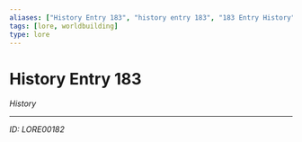 ```yaml
---
aliases: ["History Entry 183", "history entry 183", "183 Entry History"]
tags: [lore, worldbuilding]
type: lore
---
```


# History Entry 183

*History*

---
*ID: LORE00182*